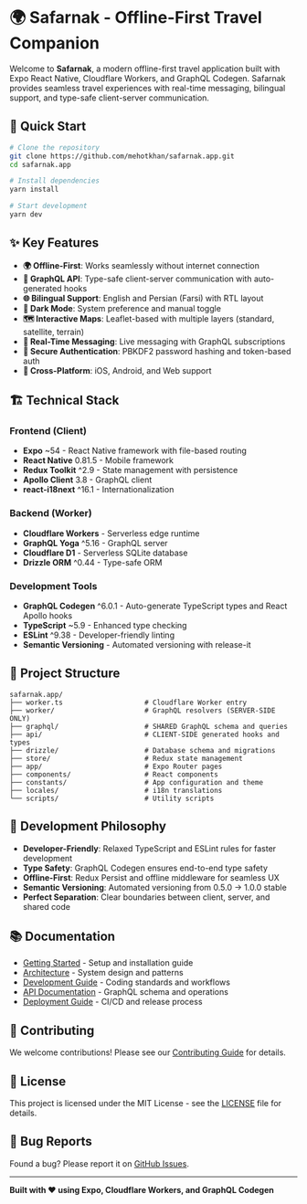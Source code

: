 # 🌍 Safarnak - Offline-First Travel Companion

Welcome to **Safarnak**, a modern offline-first travel application built with Expo React Native, Cloudflare Workers, and GraphQL Codegen. Safarnak provides seamless travel experiences with real-time messaging, bilingual support, and type-safe client-server communication.

## 🚀 Quick Start

```bash
# Clone the repository
git clone https://github.com/mehotkhan/safarnak.app.git
cd safarnak.app

# Install dependencies
yarn install

# Start development
yarn dev
```

## ✨ Key Features

- **🌍 Offline-First**: Works seamlessly without internet connection
- **📡 GraphQL API**: Type-safe client-server communication with auto-generated hooks
- **🌐 Bilingual Support**: English and Persian (Farsi) with RTL layout
- **🌙 Dark Mode**: System preference and manual toggle
- **🗺️ Interactive Maps**: Leaflet-based with multiple layers (standard, satellite, terrain)
- **💬 Real-Time Messaging**: Live messaging with GraphQL subscriptions
- **🔐 Secure Authentication**: PBKDF2 password hashing and token-based auth
- **📱 Cross-Platform**: iOS, Android, and Web support

## 🏗️ Technical Stack

### Frontend (Client)
- **Expo** ~54 - React Native framework with file-based routing
- **React Native** 0.81.5 - Mobile framework
- **Redux Toolkit** ^2.9 - State management with persistence
- **Apollo Client** 3.8 - GraphQL client
- **react-i18next** ^16.1 - Internationalization

### Backend (Worker)
- **Cloudflare Workers** - Serverless edge runtime
- **GraphQL Yoga** ^5.16 - GraphQL server
- **Cloudflare D1** - Serverless SQLite database
- **Drizzle ORM** ^0.44 - Type-safe ORM

### Development Tools
- **GraphQL Codegen** ^6.0.1 - Auto-generate TypeScript types and React Apollo hooks
- **TypeScript** ~5.9 - Enhanced type checking
- **ESLint** ^9.38 - Developer-friendly linting
- **Semantic Versioning** - Automated versioning with release-it

## 📁 Project Structure

```
safarnak.app/
├── worker.ts                    # Cloudflare Worker entry
├── worker/                      # GraphQL resolvers (SERVER-SIDE ONLY)
├── graphql/                     # SHARED GraphQL schema and queries
├── api/                         # CLIENT-SIDE generated hooks and types
├── drizzle/                     # Database schema and migrations
├── store/                       # Redux state management
├── app/                         # Expo Router pages
├── components/                  # React components
├── constants/                   # App configuration and theme
├── locales/                     # i18n translations
└── scripts/                     # Utility scripts
```

## 🎯 Development Philosophy

- **Developer-Friendly**: Relaxed TypeScript and ESLint rules for faster development
- **Type Safety**: GraphQL Codegen ensures end-to-end type safety
- **Offline-First**: Redux Persist and offline middleware for seamless UX
- **Semantic Versioning**: Automated versioning from 0.5.0 → 1.0.0 stable
- **Perfect Separation**: Clear boundaries between client, server, and shared code

## 📚 Documentation

- [Getting Started](Getting-Started) - Setup and installation guide
- [Architecture](Architecture) - System design and patterns
- [Development Guide](Development-Guide) - Coding standards and workflows
- [API Documentation](API-Documentation) - GraphQL schema and operations
- [Deployment Guide](Deployment-Guide) - CI/CD and release process

## 🤝 Contributing

We welcome contributions! Please see our [Contributing Guide](https://github.com/mehotkhan/safarnak.app/blob/master/CONTRIBUTING.md) for details.

## 📄 License

This project is licensed under the MIT License - see the [LICENSE](https://github.com/mehotkhan/safarnak.app/blob/master/LICENSE) file for details.

## 🐛 Bug Reports

Found a bug? Please report it on [GitHub Issues](https://github.com/mehotkhan/safarnak.app/issues).

---

**Built with ❤️ using Expo, Cloudflare Workers, and GraphQL Codegen**
